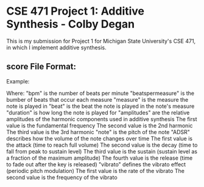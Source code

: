# CSE 471 Project 1: Additive Synthesis - Colby Degan
This is my submission for Project 1 for Michigan State University's CSE 471, in which I implement additive synthesis.

## score File Format:
Example:
<?xml version="1.0" encoding="utf-8"?>
<score bpm="120" beatspermeasure="4">
   <instrument instrument="AdditiveSynth">
      <note measure="1" beat="1" duration="1" amplitudes="1 .7 .5" note="C5" ADSR=".1 .1 .8 .3" vibrato="2.0 0.6"/>
      <!-- Notes are continued in the same format as the previous note -->
    </instrument>
</score>

Where:
"bpm" is the number of beats per minute
"beatspermeasure" is the bumber of beats that occur each measure
"measure" is the measure the note is played in
"beat" is the beat the note is played in the note's measure
"duration" is how long the note is played for
"amplitudes" are the relative amplitudes of the harmonic components used in additive synthesis
      The first value is the fundamental frequency
      The second value is the 2nd harmonic
      The third value is the 3rd harmonic
"note" is the pitch of the note
"ADSR" describes how the volume of the note changes over time
      The first value is the attack (time to reach full volume)
      The second value is the decay (time to fall from peak to sustain level)
      The third value is the sustain (sustain level as a fraction of the maximum amplitude)
      The fourth value is the release (time to fade out after the key is released)
"vibrato" defines the vibrato effect (periodic pitch modulation)
      The first value is the rate of the vibrato
      The second value is the frequency of the vibrato
  


